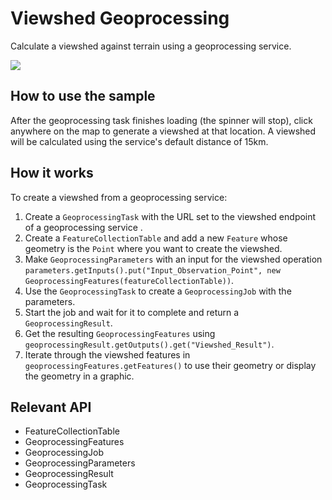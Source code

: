 <h1>Viewshed Geoprocessing</h1>

<p>Calculate a viewshed against terrain using a geoprocessing service.</p>

<p><img src="ViewshedGeoprocessing.png"/></p>

<h2>How to use the sample</h2>

<p>After the geoprocessing task finishes loading (the spinner will stop), click anywhere on the map to generate a 
viewshed at that location. A viewshed will be calculated using the service's default distance of 15km.</p>

<h2>How it works</h2>

<p>To create a viewshed from a geoprocessing service:</p>

<ol>
    <li>Create a <code>GeoprocessingTask</code> with the URL set to the viewshed endpoint of a geoprocessing service
    .</li>
    <li>Create a <code>FeatureCollectionTable</code> and add a new <code>Feature</code> whose geometry is the 
    <code>Point</code> 
    where you want to create the viewshed.</li>
    <li>Make <code>GeoprocessingParameters</code> with an input for the viewshed operation <code>parameters.getInputs().put("Input_Observation_Point", new GeoprocessingFeatures(featureCollectionTable))</code>.</li>
    <li>Use the <code>GeoprocessingTask</code> to create a <code>GeoprocessingJob</code> with the parameters.</li>
    <li>Start the job and wait for it to complete and return a <code>GeoprocessingResult</code>.</li>
    <li>Get the resulting <code>GeoprocessingFeatures</code> using <code>geoprocessingResult.getOutputs().get("Viewshed_Result")</code>.</li>
    <li>Iterate through the viewshed features in <code>geoprocessingFeatures.getFeatures()</code> to use their 
    geometry or display the geometry in a graphic.</li>
</ol>

<h2>Relevant API</h2>

<ul>
    <li>FeatureCollectionTable</li>
    <li>GeoprocessingFeatures</li>
    <li>GeoprocessingJob</li>
    <li>GeoprocessingParameters</li>
    <li>GeoprocessingResult</li>
    <li>GeoprocessingTask</li>
</ul>
